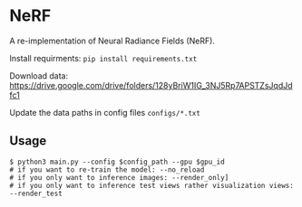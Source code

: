 # NeRF

A re-implementation of Neural Radiance Fields (NeRF).

Install requirments: `pip install requirements.txt`

Download data: https://drive.google.com/drive/folders/128yBriW1IG_3NJ5Rp7APSTZsJqdJdfc1

Update the data paths in config files `configs/*.txt`

## Usage

```
$ python3 main.py --config $config_path --gpu $gpu_id
# if you want to re-train the model: --no_reload
# if you only want to inference images: --render_only]
# if you only want to inference test views rather visualization views: --render_test
```
